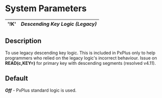 # System Parameters

**'!K'** |  **_Descending Key Logic (Legacy)_**  
---|---  
  
##  Description

To use legacy descending key logic. This is included in PxPlus only to help programmers who relied on the legacy logic's incorrect behaviour. Issue on **READ(c,KEY=)** for primary key with descending segments (resolved v4.11).

##  Default

**_Off_** \- PxPlus standard logic is used.
